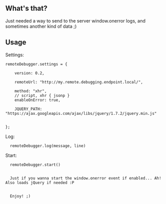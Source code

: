 What's that?
---------------------

Just needed a way to send to the server window.onerror logs, and sometimes another kind of data ;)

Usage
------
  
  Settings:
    



    remoteDebugger.settings = {

        version: 0.2,

        remoteUrl: "http://my.remote.debugging.endpoint.local/",

        method: "xhr",
        // script, xhr { jsonp }
        enableOnError: true,

        JQUERY_PATH: "https://ajax.googleapis.com/ajax/libs/jquery/1.7.2/jquery.min.js"


    };


  Log:



      remoteDebugger.log(message, line)


  Start:


      remoteDebugger.start()


      Just if you wanna start the window.onerror event if enabled... Ah! Also loads jQuery if needed :P


      Enjoy! ;)